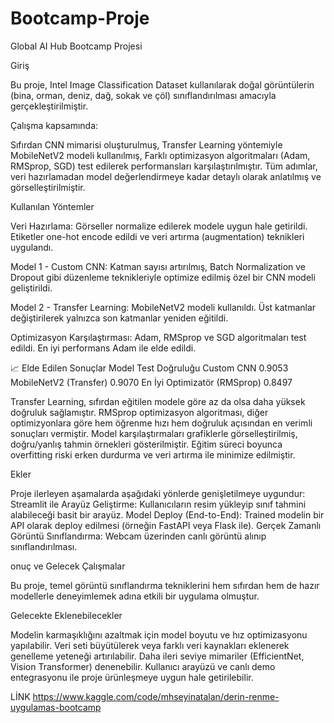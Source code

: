 # Bootcamp-Proje
Global AI Hub Bootcamp Projesi

Giriş

Bu proje, Intel Image Classification Dataset kullanılarak doğal görüntülerin (bina, orman, deniz, dağ, sokak ve çöl) sınıflandırılması amacıyla gerçekleştirilmiştir.

Çalışma kapsamında:

Sıfırdan CNN mimarisi oluşturulmuş,
Transfer Learning yöntemiyle MobileNetV2 modeli kullanılmış,
Farklı optimizasyon algoritmaları (Adam, RMSprop, SGD) test edilerek performansları karşılaştırılmıştır.
Tüm adımlar, veri hazırlamadan model değerlendirmeye kadar detaylı olarak anlatılmış ve görselleştirilmiştir.

Kullanılan Yöntemler

Veri Hazırlama: Görseller normalize edilerek modele uygun hale getirildi. Etiketler one-hot encode edildi ve veri artırma (augmentation) teknikleri uygulandı.

Model 1 - Custom CNN:
Katman sayısı artırılmış, Batch Normalization ve Dropout gibi düzenleme teknikleriyle optimize edilmiş özel bir CNN modeli geliştirildi.

Model 2 - Transfer Learning:
MobileNetV2 modeli kullanıldı. Üst katmanlar değiştirilerek yalnızca son katmanlar yeniden eğitildi.

Optimizasyon Karşılaştırması:
Adam, RMSprop ve SGD algoritmaları test edildi. En iyi performans Adam ile elde edildi.

📈 Elde Edilen Sonuçlar
Model	Test Doğruluğu
Custom CNN	0.9053
MobileNetV2 (Transfer)	0.9070
En İyi Optimizatör (RMSprop)	0.8497

Transfer Learning, sıfırdan eğitilen modele göre az da olsa daha yüksek doğruluk sağlamıştır.
RMSprop optimizasyon algoritması, diğer optimizyonlara göre hem öğrenme hızı hem doğruluk açısından en verimli sonuçları vermiştir.
Model karşılaştırmaları grafiklerle görselleştirilmiş, doğru/yanlış tahmin örnekleri gösterilmiştir.
Eğitim süreci boyunca overfitting riski erken durdurma ve veri artırma ile minimize edilmiştir.

Ekler

Proje ilerleyen aşamalarda aşağıdaki yönlerde genişletilmeye uygundur:
Streamlit ile Arayüz Geliştirme: Kullanıcıların resim yükleyip sınıf tahmini alabileceği basit bir arayüz.
Model Deploy (End-to-End): Trained modelin bir API olarak deploy edilmesi (örneğin FastAPI veya Flask ile).
Gerçek Zamanlı Görüntü Sınıflandırma: Webcam üzerinden canlı görüntü alınıp sınıflandırılması.

onuç ve Gelecek Çalışmalar

Bu proje, temel görüntü sınıflandırma tekniklerini hem sıfırdan hem de hazır modellerle deneyimlemek adına etkili bir uygulama olmuştur.

Gelecekte Eklenebilecekler

Modelin karmaşıklığını azaltmak için model boyutu ve hız optimizasyonu yapılabilir.
Veri seti büyütülerek veya farklı veri kaynakları eklenerek genelleme yeteneği artırılabilir.
Daha ileri seviye mimariler (EfficientNet, Vision Transformer) denenebilir.
Kullanıcı arayüzü ve canlı demo entegrasyonu ile proje ürünleşmeye uygun hale getirilebilir.

LİNK
https://www.kaggle.com/code/mhseyinatalan/derin-renme-uygulamas-bootcamp
